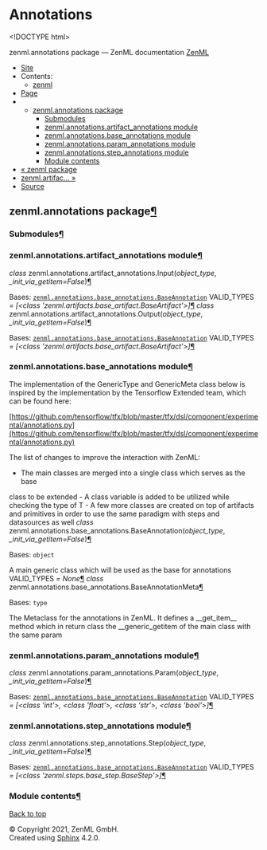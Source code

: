 # Annotations

&lt;!DOCTYPE html&gt;

zenml.annotations package — ZenML documentation  [ZenML](https://github.com/zenml-io/zenml/tree/f72adcd1e42495f4df75b34799ad8ac19cae3e95/docs/sphinx_docs/_build/html/index.html)

*  [Site](https://github.com/zenml-io/zenml/tree/f72adcd1e42495f4df75b34799ad8ac19cae3e95/docs/sphinx_docs/_build/html/index.html)
  * Contents:
    * [zenml](https://github.com/zenml-io/zenml/tree/f72adcd1e42495f4df75b34799ad8ac19cae3e95/docs/sphinx_docs/_build/html/modules.html)
*  [Page](zenml.annotations.md)
  * * [zenml.annotations package](zenml.annotations.md)
      * [Submodules](zenml.annotations.md#submodules)
      * [zenml.annotations.artifact\_annotations module](zenml.annotations.md#module-zenml.annotations.artifact_annotations)
      * [zenml.annotations.base\_annotations module](zenml.annotations.md#module-zenml.annotations.base_annotations)
      * [zenml.annotations.param\_annotations module](zenml.annotations.md#module-zenml.annotations.param_annotations)
      * [zenml.annotations.step\_annotations module](zenml.annotations.md#module-zenml.annotations.step_annotations)
      * [Module contents](zenml.annotations.md#module-zenml.annotations)
* [ « zenml package](./)
* [ zenml.artifac... »](zenml.artifact_stores.md)
*  [Source](https://github.com/zenml-io/zenml/tree/f72adcd1e42495f4df75b34799ad8ac19cae3e95/docs/sphinx_docs/_build/html/_sources/zenml.annotations.rst.txt)

## zenml.annotations package[¶](zenml.annotations.md#zenml-annotations-package)

### Submodules[¶](zenml.annotations.md#submodules)

### zenml.annotations.artifact\_annotations module[¶](zenml.annotations.md#module-zenml.annotations.artifact_annotations)

 _class_ zenml.annotations.artifact\_annotations.Input\(_object\_type_, _\_init\_via\_getitem=False_\)[¶](zenml.annotations.md#zenml.annotations.artifact_annotations.Input)

Bases: [`zenml.annotations.base_annotations.BaseAnnotation`](zenml.annotations.md#zenml.annotations.base_annotations.BaseAnnotation) VALID\_TYPES _= \[&lt;class 'zenml.artifacts.base\_artifact.BaseArtifact'&gt;\]_[¶](zenml.annotations.md#zenml.annotations.artifact_annotations.Input.VALID_TYPES) _class_ zenml.annotations.artifact\_annotations.Output\(_object\_type_, _\_init\_via\_getitem=False_\)[¶](zenml.annotations.md#zenml.annotations.artifact_annotations.Output)

Bases: [`zenml.annotations.base_annotations.BaseAnnotation`](zenml.annotations.md#zenml.annotations.base_annotations.BaseAnnotation) VALID\_TYPES _= \[&lt;class 'zenml.artifacts.base\_artifact.BaseArtifact'&gt;\]_[¶](zenml.annotations.md#zenml.annotations.artifact_annotations.Output.VALID_TYPES)

### zenml.annotations.base\_annotations module[¶](zenml.annotations.md#module-zenml.annotations.base_annotations)

The implementation of the GenericType and GenericMeta class below is inspired by the implementation by the Tensorflow Extended team, which can be found here:

[https://github.com/tensorflow/tfx/blob/master/tfx/dsl/component/experimental/annotations.py](https://github.com/tensorflow/tfx/blob/master/tfx/dsl/component/experimental/annotations.py)

The list of changes to improve the interaction with ZenML:

* The main classes are merged into a single class which serves as the base

class to be extended - A class variable is added to be utilized while checking the type of T - A few more classes are created on top of artifacts and primitives in order to use the same paradigm with steps and datasources as well _class_ zenml.annotations.base\_annotations.BaseAnnotation\(_object\_type_, _\_init\_via\_getitem=False_\)[¶](zenml.annotations.md#zenml.annotations.base_annotations.BaseAnnotation)

Bases: `object`

A main generic class which will be used as the base for annotations VALID\_TYPES _= None_[¶](zenml.annotations.md#zenml.annotations.base_annotations.BaseAnnotation.VALID_TYPES) _class_ zenml.annotations.base\_annotations.BaseAnnotationMeta[¶](zenml.annotations.md#zenml.annotations.base_annotations.BaseAnnotationMeta)

Bases: `type`

The Metaclass for the annotations in ZenML. It defines a \_\_get\_item\_\_ method which in return class the \_\_generic\_getitem of the main class with the same param

### zenml.annotations.param\_annotations module[¶](zenml.annotations.md#module-zenml.annotations.param_annotations)

 _class_ zenml.annotations.param\_annotations.Param\(_object\_type_, _\_init\_via\_getitem=False_\)[¶](zenml.annotations.md#zenml.annotations.param_annotations.Param)

Bases: [`zenml.annotations.base_annotations.BaseAnnotation`](zenml.annotations.md#zenml.annotations.base_annotations.BaseAnnotation) VALID\_TYPES _= \[&lt;class 'int'&gt;, &lt;class 'float'&gt;, &lt;class 'str'&gt;, &lt;class 'bool'&gt;\]_[¶](zenml.annotations.md#zenml.annotations.param_annotations.Param.VALID_TYPES)

### zenml.annotations.step\_annotations module[¶](zenml.annotations.md#module-zenml.annotations.step_annotations)

 _class_ zenml.annotations.step\_annotations.Step\(_object\_type_, _\_init\_via\_getitem=False_\)[¶](zenml.annotations.md#zenml.annotations.step_annotations.Step)

Bases: [`zenml.annotations.base_annotations.BaseAnnotation`](zenml.annotations.md#zenml.annotations.base_annotations.BaseAnnotation) VALID\_TYPES _= \[&lt;class 'zenml.steps.base\_step.BaseStep'&gt;\]_[¶](zenml.annotations.md#zenml.annotations.step_annotations.Step.VALID_TYPES)

### Module contents[¶](zenml.annotations.md#module-zenml.annotations)

 [Back to top](zenml.annotations.md)

 © Copyright 2021, ZenML GmbH.  
 Created using [Sphinx](http://sphinx-doc.org/) 4.2.0.  


